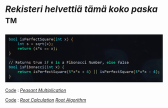 # _Rekisteri helvettiä tämä koko paska_ <sup>TM<sup>

_![alt_text](https://raw.githubusercontent.com/Jan-Aarela/Fibonacci-y86/refs/heads/main/pics/Fibonacci%20code%20in%20C.png)_

[Code](https://raw.githubusercontent.com/Jan-Aarela/Fibonacci-y86/refs/heads/main/Extras/Multiplication) : _[Peasant Multiplication](https://raw.githubusercontent.com/Jan-Aarela/Fibonacci-y86/refs/heads/main/pics/multiplication.jpg)_

[Code](https://raw.githubusercontent.com/Jan-Aarela/Fibonacci-y86/refs/heads/main/Extras/Root) : _[Root Calculation](https://raw.githubusercontent.com/Jan-Aarela/Fibonacci-y86/refs/heads/main/pics/squarred.jpg)_
_[Root Algorithm](https://raw.githubusercontent.com/Jan-Aarela/Fibonacci-y86/refs/heads/main/pics/Root%20algorithm.jpg)_


